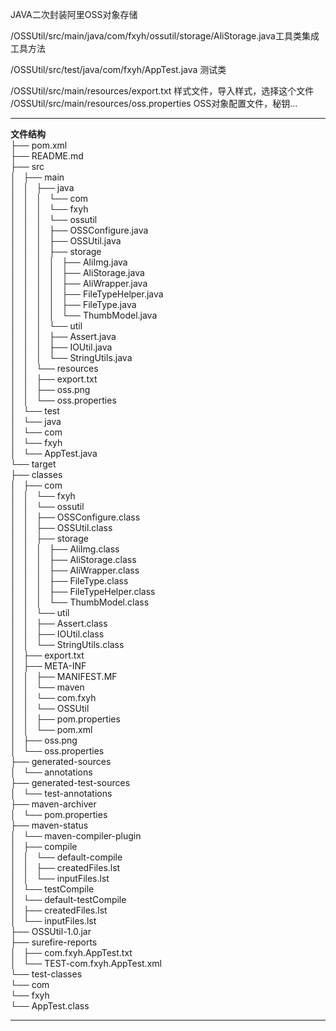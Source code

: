 JAVA二次封装阿里OSS对象存储

/OSSUtil/src/main/java/com/fxyh/ossutil/storage/AliStorage.java工具类集成工具方法

/OSSUtil/src/test/java/com/fxyh/AppTest.java 测试类

/OSSUtil/src/main/resources/export.txt 样式文件，导入样式，选择这个文件
/OSSUtil/src/main/resources/oss.properties OSS对象配置文件，秘钥...

---
**文件结构**  
├── pom.xml  
├── README.md  
├── src  
│   ├── main  
│   │   ├── java  
│   │   │   └── com  
│   │   │       └── fxyh  
│   │   │           └── ossutil  
│   │   │               ├── OSSConfigure.java  
│   │   │               ├── OSSUtil.java  
│   │   │               ├── storage  
│   │   │               │   ├── AliImg.java  
│   │   │               │   ├── AliStorage.java  
│   │   │               │   ├── AliWrapper.java  
│   │   │               │   ├── FileTypeHelper.java  
│   │   │               │   ├── FileType.java  
│   │   │               │   └── ThumbModel.java  
│   │   │               └── util  
│   │   │                   ├── Assert.java  
│   │   │                   ├── IOUtil.java  
│   │   │                   └── StringUtils.java  
│   │   └── resources  
│   │       ├── export.txt  
│   │       ├── oss.png  
│   │       └── oss.properties  
│   └── test  
│       └── java  
│           └── com  
│               └── fxyh  
│                   └── AppTest.java  
└── target  
    ├── classes  
    │   ├── com  
    │   │   └── fxyh  
    │   │       └── ossutil  
    │   │           ├── OSSConfigure.class  
    │   │           ├── OSSUtil.class  
    │   │           ├── storage  
    │   │           │   ├── AliImg.class  
    │   │           │   ├── AliStorage.class  
    │   │           │   ├── AliWrapper.class  
    │   │           │   ├── FileType.class  
    │   │           │   ├── FileTypeHelper.class  
    │   │           │   └── ThumbModel.class  
    │   │           └── util  
    │   │               ├── Assert.class  
    │   │               ├── IOUtil.class  
    │   │               └── StringUtils.class  
    │   ├── export.txt  
    │   ├── META-INF  
    │   │   ├── MANIFEST.MF  
    │   │   └── maven  
    │   │       └── com.fxyh  
    │   │           └── OSSUtil  
    │   │               ├── pom.properties  
    │   │               └── pom.xml  
    │   ├── oss.png  
    │   └── oss.properties  
    ├── generated-sources  
    │   └── annotations  
    ├── generated-test-sources  
    │   └── test-annotations  
    ├── maven-archiver  
    │   └── pom.properties  
    ├── maven-status  
    │   └── maven-compiler-plugin  
    │       ├── compile  
    │       │   └── default-compile  
    │       │       ├── createdFiles.lst  
    │       │       └── inputFiles.lst  
    │       └── testCompile  
    │           └── default-testCompile  
    │               ├── createdFiles.lst  
    │               └── inputFiles.lst  
    ├── OSSUtil-1.0.jar  
    ├── surefire-reports  
    │   ├── com.fxyh.AppTest.txt  
    │   └── TEST-com.fxyh.AppTest.xml  
    └── test-classes  
        └── com  
            └── fxyh  
                └── AppTest.class  

---
